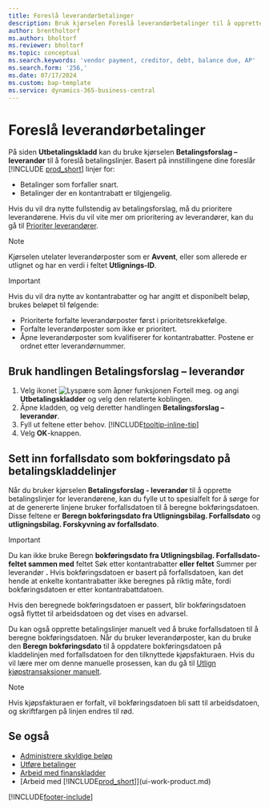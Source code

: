 ```yaml
---
title: Foreslå leverandørbetalinger
description: Bruk kjørselen Foreslå leverandørbetalinger til å opprette betalingslinjer for leverandørene dine basert på forfallsdatoer og betalingsrabatter.
author: brentholtorf
ms.author: bholtorf
ms.reviewer: bholtorf
ms.topic: conceptual
ms.search.keywords: 'vendor payment, creditor, debt, balance due, AP'
ms.search.form: '256,'
ms.date: 07/17/2024
ms.custom: bap-template
ms.service: dynamics-365-business-central
---
```


# <a name="suggest-vendor-payments"></a>Foreslå leverandørbetalinger

På siden **Utbetalingskladd** kan du bruke kjørselen **Betalingsforslag – leverandør** til å foreslå betalingslinjer. Basert på innstillingene dine foreslår [!INCLUDE [prod_short](includes/prod_short.md)] linjer for:

- Betalinger som forfaller snart.
- Betalinger der en kontantrabatt er tilgjengelig.

Hvis du vil dra nytte fullstendig av betalingsforslag, må du prioritere leverandørene. Hvis du vil vite mer om prioritering av leverandører, kan du gå til [Prioriter leverandører](purchasing-how-prioritize-vendors.md).  

> [!NOTE]  
> Kjørselen utelater leverandørposter som er **Avvent**, eller som allerede er utlignet og har en verdi i feltet **Utlignings-ID**.  

> [!IMPORTANT]  
> Hvis du vil dra nytte av kontantrabatter og har angitt et disponibelt beløp, brukes beløpet til følgende:  
>
> * Prioriterte forfalte leverandørposter først i prioritetsrekkefølge.
> * Forfalte leverandørposter som ikke er prioritert.  
> * Åpne leverandørposter som kvalifiserer for kontantrabatter. Postene er ordnet etter leverandørnummer.  

## <a name="use-the-suggest-vendor-payments-action"></a>Bruk handlingen Betalingsforslag – leverandør

1. Velg ikonet ![Lyspære som åpner funksjonen Fortell meg.](media/ui-search/search_small.png "Fortell hva du vil gjøre") og angi **Utbetalingskladder** og velg den relaterte koblingen.  
2. Åpne kladden, og velg deretter handlingen **Betalingsforslag – leverandør**.  
3. Fyll ut feltene etter behov. [!INCLUDE[tooltip-inline-tip](includes/tooltip-inline-tip_md.md)]  
4. Velg **OK**-knappen.  

## <a name="insert-the-due-date-as-posting-date-on-payment-journal-lines"></a>Sett inn forfallsdato som bokføringsdato på betalingskladdelinjer

Når du bruker kjørselen **Betalingsforslag - leverandør** til å opprette betalingslinjer for leverandørene, kan du fylle ut to spesialfelt for å sørge for at de genererte linjene bruker forfallsdatoen til å beregne bokføringsdatoen. Disse feltene er **Beregn bokføringsdato fra Utligningsbilag. Forfallsdato** og **utligningsbilag. Forskyvning av forfallsdato**.  

> [!IMPORTANT]  
> Du kan ikke bruke Beregn **bokføringsdato fra Utligningsbilag. Forfallsdato-feltet sammen med** feltet Søk etter kontantrabatter **eller feltet** Summer per leverandør **.**  Hvis bokføringsdatoen er basert på forfallsdatoen, kan det hende at enkelte kontantrabatter ikke beregnes på riktig måte, fordi bokføringsdatoen er etter kontantrabattdatoen.  

Hvis den beregnede bokføringsdatoen er passert, blir bokføringsdatoen også flyttet til arbeidsdatoen og det vises en advarsel.  

Du kan også opprette betalingslinjer manuelt ved å bruke forfallsdatoen til å beregne bokføringsdatoen. Når du bruker leverandørposter, kan du bruke den **Beregn bokføringsdato** til å oppdatere bokføringsdatoen på kladdelinjen med forfallsdatoen for den tilknyttede kjøpsfakturaen. Hvis du vil lære mer om denne manuelle prosessen, kan du gå til [Utlign kjøpstransaksjoner manuelt](payables-how-apply-purchase-transactions-manually.md).  

> [!NOTE]  
> Hvis kjøpsfakturaen er forfalt, vil bokføringsdatoen bli satt til arbeidsdatoen, og skriftfargen på linjen endres til rød.  

## <a name="see-also"></a>Se også

- [Administrere skyldige beløp](payables-manage-payables.md)  
- [Utføre betalinger](payables-make-payments.md)  
- [Arbeid med finanskladder](ui-work-general-journals.md)  
- [Arbeid med [!INCLUDE[prod_short](includes/prod_short.md)]](ui-work-product.md)  

[!INCLUDE[footer-include](includes/footer-banner.md)]
